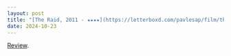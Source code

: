 ```yaml
---
layout: post
title: "[The Raid, 2011 - ★★★★](https://letterboxd.com/pavlesap/film/the-raid-2011/)"
date: 2024-10-23
---
```


[Review](https://letterboxd.com/pavlesap/film/the-raid-2011/).
